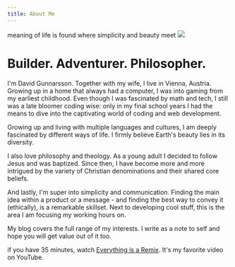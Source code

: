 ```yaml
---
title: About Me
---
```


<div class="quote">
  <span>
    meaning of life is found where simplicity and beauty meet
  </span>
  <img src="/assets/img/davegson.jpg"/>
</div>

# Builder. Adventurer. Philosopher.

I'm David Gunnarsson. Together with my wife, I live in Vienna, Austria. Growing up in a home that always had a computer, I was into gaming from my earliest childhood. Even though I was fascinated by math and tech, I still was a late bloomer coding wise: only in my final school years I had the means to dive into the captivating world of coding and web development.

Growing up and living with multiple languages and cultures, I am deeply fascinated by different ways of life. I firmly believe Earth's beauty lies in its diversity.

I also love philosophy and theology. As a young adult I decided to follow Jesus and was baptized. Since then, I have become more and more intrigued by the variety of Christian denominations and their shared core beliefs.

And lastly, I'm super into simplicity and communication. Finding the main idea within a product or a message - and finding the best way to convey it (ethically), is a remarkable skillset. Next to developing cool stuff, this is the area I am focusing my working hours on.

My blog covers the full range of my interests. I write as a note to self and hope you will get value out of it too.

<div class="goodie">
  if you have 35 minutes, watch <a href="https://www.youtube.com/watch?v=nJPERZDfyWc">Everything is a Remix</a>. It's my favorite video on YouTube.
</div>